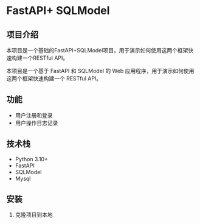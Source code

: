 <!--
 * @Author: H
 * @Date: 2024-07-17 09:15:53
 * @Version: 1.0
 * @License: H
 * @Desc: 
-->
# FastAPI+ SQLModel

## 项目介绍
本项目是一个基础的FastAPI+SQLModel项目，用于演示如何使用这两个框架快速构建一个RESTful API。

本项目是一个基于 FastAPI 和 SQLModel 的 Web 应用程序，用于演示如何使用这两个框架快速构建一个 RESTful API。

## 功能

- 用户注册和登录
- 用户操作日志记录

## 技术栈

- Python 3.10+
- FastAPI
- SQLModel
- Mysql

## 安装

1. 克隆项目到本地
